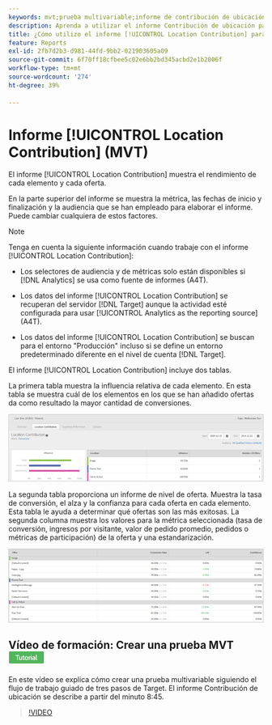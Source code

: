 ```yaml
---
keywords: mvt;prueba multivariable;informe de contribución de ubicación
description: Aprenda a utilizar el informe Contribución de ubicación para las actividades de Adobe  [!DNL Target] [!UICONTROL Experience Targeting] que muestran el rendimiento de cada elemento y cada oferta.
title: ¿Cómo utilizo el informe [!UICONTROL Location Contribution] para actividades [!UICONTROL Multivariate Test]?
feature: Reports
exl-id: 2fb7d2b3-d981-44fd-9bb2-021903605a09
source-git-commit: 6f70ff18cfbee5c02e6bb2bd345acbd2e1b2006f
workflow-type: tm+mt
source-wordcount: '274'
ht-degree: 39%

---
```


# Informe [!UICONTROL Location Contribution] (MVT)

El informe [!UICONTROL Location Contribution] muestra el rendimiento de cada elemento y cada oferta.

En la parte superior del informe se muestra la métrica, las fechas de inicio y finalización y la audiencia que se han empleado para elaborar el informe. Puede cambiar cualquiera de estos factores.

>[!NOTE]
>
>Tenga en cuenta la siguiente información cuando trabaje con el informe [!UICONTROL Location Contribution]:
>
>* Los selectores de audiencia y de métricas solo están disponibles si [!DNL Analytics] se usa como fuente de informes (A4T).
>
>* Los datos del informe [!UICONTROL Location Contribution] se recuperan del servidor [!DNL Target] aunque la actividad esté configurada para usar [!UICONTROL Analytics as the reporting source] (A4T).
>
>* Los datos del informe [!UICONTROL Location Contribution] se buscan para el entorno &quot;Producción&quot; incluso si se define un entorno predeterminado diferente en el nivel de cuenta [!DNL Target].

El informe [!UICONTROL Location Contribution] incluye dos tablas.

La primera tabla muestra la influencia relativa de cada elemento. En esta tabla se muestra cuál de los elementos en los que se han añadido ofertas da como resultado la mayor cantidad de conversiones.

![Informe de contribución de ubicación en Adobe Target](/help/main/c-reports/assets/locationcontributiontop.png)

La segunda tabla proporciona un informe de nivel de oferta. Muestra la tasa de conversión, el alza y la confianza para cada oferta en cada elemento. Esta tabla le ayuda a determinar qué ofertas son las más exitosas. La segunda columna muestra los valores para la métrica seleccionada (tasa de conversión, ingresos por visitante, valor de pedido promedio, pedidos o métricas de participación) de la oferta y una estandarización.

![Informe de contribución de ubicación en Adobe Target](/help/main/c-reports/assets/locationcontributionbottom.png)

## Vídeo de formación: Crear una prueba MVT ![Distintivo de tutorial](/help/main/assets/tutorial.png)

En este vídeo se explica cómo crear una prueba multivariable siguiendo el flujo de trabajo guiado de tres pasos de Target. El informe Contribución de ubicación se describe a partir del minuto 8:45.

>[!VIDEO](https://video.tv.adobe.com/v/17395)
